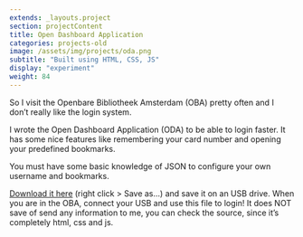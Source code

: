 ```yaml
---
extends: _layouts.project
section: projectContent
title: Open Dashboard Application
categories: projects-old
image: /assets/img/projects/oda.png
subtitle: "Built using HTML, CSS, JS"
display: "experiment"
weight: 84
---
```



So I visit the Openbare Bibliotheek Amsterdam (OBA) pretty often and I don’t really like the login system.

I wrote the Open Dashboard Application (ODA) to be able to login faster. It has some nice features like remembering your card number and opening your predefined bookmarks.

You must have some basic knowledge of JSON to configure your own username and bookmarks.

[Download it here](https://projects.thomasdeluca.nl/ODA.html) (right click > Save as…) and save it on an USB drive. When you are in the OBA, connect your USB and use this file to login! It does NOT save of send any information to me, you can check the source, since it’s completely html, css and js.
